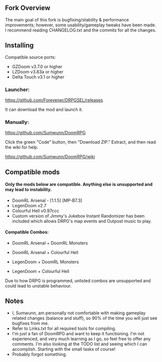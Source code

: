 ## Fork Overview

The main goal of this fork is bugfixing/stability & performance improvements; however, some usability/gameplay tweaks have been made.
I recommend reading CHANGELOG.txt and the commits for all the changes.

## Installing

Compatible source ports:
- GZDoom v3.7.0 or higher
- LZDoom v3.83a or higher
- Delta Touch v3.1 or higher

### Launcher:
https://github.com/Forevener/DRPGSEL/releases

It can download the mod and launch it.

### Manually:
https://github.com/Sumwunn/DoomRPG 

Click the green "Code" button, then "Download ZIP." Extract, and then read the wiki for help.

https://github.com/Sumwunn/DoomRPG/wiki

## Compatible mods

#### Only the mods below are compatible. Anything else is unsupported and may lead to instability.

- DoomRL Arsenal - [1.1.5] [MP-B7.3]
- LegenDoom v2.7
- Colourful Hell v0.97ccc
- Custom version of Jimmy's Jukebox Instant Randomizer has been included which allows DRPG's map events and Outpost music to play.

#### Compatible Combos:
- DoomRL Arsenal + DoomRL Monsters

- DoomRL Arsenal + Colourful Hell

- LegenDoom + DoomRL Monsters

- LegenDoom + Colourful Hell

Due to how DRPG is programmed, unlisted combos are unsupported and could lead to unstable behaviour.

## Notes

- I, Sumwunn, am personally not comfortable with making gameplay related changes (balance and stuff), so 90% of the time you will just see bugfixes from me.
- Refer to Links.txt for all required tools for compiling.
- I'm just a fan of DoomRPG and want to keep it functioning. I'm not experienced, and very much learning as I go, so feel free to offer any comments. I'm also looking at the TODO list and seeing which I can accomplish. Starting with the small tasks of course!
- Probably forgot something.
